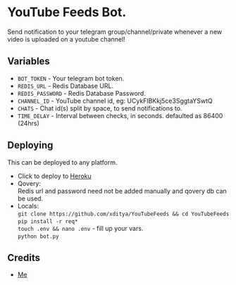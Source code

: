 # YouTube Feeds Bot.
Send notification to your telegram group/channel/private whenever a new video is uploaded on a youtube channel!

## Variables
- `BOT_TOKEN` - Your telegram bot token.
- `REDIS_URL` - Redis Database URL.
- `REDIS_PASSWORD` - Redis Database Password.
- `CHANNEL_ID` - YouTube channel id, eg: UCykFIBKkj5ce3SggtaYSwtQ
- `CHATS` - Chat id(s) split by space, to send notifications to.
- `TIME_DELAY` - Interval between checks, in seconds. defaulted as 86400 (24hrs) 

## Deploying
This can be deployed to any platform.
- Click to deploy to [Heroku](https://heroku.com/deploy?template=https://github.com/xditya/YouTubeFeeds)
- Qovery:    
  Redis url and password need not be added manually and qovery db can be used.
- Locals:   
  `git clone https://github.com/xditya/YouTubeFeeds && cd YouTubeFeeds`   
  `pip install -r req*`   
  `touch .env && nano .env` - fill up your vars.   
  `python bot.py`   

## Credits
- [Me](https://xditya.me)